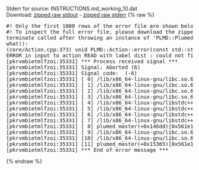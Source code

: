 Stderr for source:  INSTRUCTIONS.md_working_10.dat   
Download: [zipped raw stdout](INSTRUCTIONS.md_working_10.dat.plumed_master.stdout.txt.zip) - [zipped raw stderr](INSTRUCTIONS.md_working_10.dat.plumed_master.stderr.txt.zip) 
{% raw %}
<pre>
#! Only the first 1000 rows of the error file are shown below
#! To inspect the full error file, please download the zipped raw stderr file above
terminate called after throwing an instance of 'PLMD::Plumed::ExceptionError'
what():
(core/Action.cpp:373) void PLMD::Action::error(const std::string&) const
ERROR in input to action READ with label dist : could not find file named colvar_reweight.data
[pkrvmbietmlfzoi:35331] *** Process received signal ***
[pkrvmbietmlfzoi:35331] Signal: Aborted (6)
[pkrvmbietmlfzoi:35331] Signal code:  (-6)
[pkrvmbietmlfzoi:35331] [ 0] /lib/x86_64-linux-gnu/libc.so.6(+0x45330)[0x7f841dc45330]
[pkrvmbietmlfzoi:35331] [ 1] /lib/x86_64-linux-gnu/libc.so.6(pthread_kill+0x11c)[0x7f841dc9eb2c]
[pkrvmbietmlfzoi:35331] [ 2] /lib/x86_64-linux-gnu/libc.so.6(gsignal+0x1e)[0x7f841dc4527e]
[pkrvmbietmlfzoi:35331] [ 3] /lib/x86_64-linux-gnu/libc.so.6(abort+0xdf)[0x7f841dc288ff]
[pkrvmbietmlfzoi:35331] [ 4] /lib/x86_64-linux-gnu/libstdc++.so.6(+0xa5ff5)[0x7f841e0a5ff5]
[pkrvmbietmlfzoi:35331] [ 5] /lib/x86_64-linux-gnu/libstdc++.so.6(+0xbb0da)[0x7f841e0bb0da]
[pkrvmbietmlfzoi:35331] [ 6] /lib/x86_64-linux-gnu/libstdc++.so.6(_ZSt10unexpectedv+0x0)[0x7f841e0a5a55]
[pkrvmbietmlfzoi:35331] [ 7] /lib/x86_64-linux-gnu/libstdc++.so.6(+0xa5a6f)[0x7f841e0a5a6f]
[pkrvmbietmlfzoi:35331] [ 8] plumed_master(+0x146dd)[0x561e106b26dd]
[pkrvmbietmlfzoi:35331] [ 9] /lib/x86_64-linux-gnu/libc.so.6(+0x2a1ca)[0x7f841dc2a1ca]
[pkrvmbietmlfzoi:35331] [10] /lib/x86_64-linux-gnu/libc.so.6(__libc_start_main+0x8b)[0x7f841dc2a28b]
[pkrvmbietmlfzoi:35331] [11] plumed_master(+0x15365)[0x561e106b3365]
[pkrvmbietmlfzoi:35331] *** End of error message ***
</pre>
{% endraw %}
